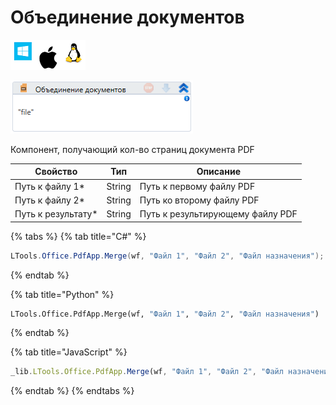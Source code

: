 # Объединение документов

![](<../../../.gitbook/assets/image (100) (1) (1) (65).png>)

![](<../../../.gitbook/assets/image (445).png>)

Компонент, получающий кол-во страниц документа PDF

| Свойство            | Тип    | Описание                         |
| ------------------- | ------ | -------------------------------- |
| Путь к файлу 1\*    | String | Путь к первому файлу PDF         |
| Путь к файлу 2\*    | String | Путь ко второму файлу PDF        |
| Путь к результату\* | String | Путь к результирующему файлу PDF |

{% tabs %}
{% tab title="C#" %}
```csharp
LTools.Office.PdfApp.Merge(wf, "Файл 1", "Файл 2", "Файл назначения");
```
{% endtab %}

{% tab title="Python" %}
```python
LTools.Office.PdfApp.Merge(wf, "Файл 1", "Файл 2", "Файл назначения")
```
{% endtab %}

{% tab title="JavaScript" %}
```javascript
_lib.LTools.Office.PdfApp.Merge(wf, "Файл 1", "Файл 2", "Файл назначения");
```
{% endtab %}
{% endtabs %}
